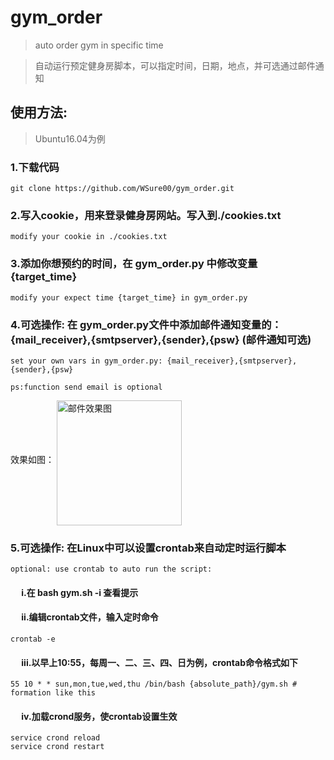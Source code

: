 # gym_order
> auto order gym in specific time

> 自动运行预定健身房脚本，可以指定时间，日期，地点，并可选通过邮件通知

## 使用方法:
> Ubuntu16.04为例
### 1.下载代码
    git clone https://github.com/WSure00/gym_order.git
### 2.写入cookie，用来登录健身房网站。写入到./cookies.txt
    modify your cookie in ./cookies.txt
### 3.添加你想预约的时间，在 gym_order.py 中修改变量 {target_time}
    modify your expect time {target_time} in gym_order.py 
### 4.可选操作: 在 gym_order.py文件中添加邮件通知变量的：{mail_receiver},{smtpserver},{sender},{psw} (邮件通知可选)
    set your own vars in gym_order.py: {mail_receiver},{smtpserver},{sender},{psw}
    
    ps:function send email is optional
 效果如图：
 <img src="https://raw.githubusercontent.com/WSure00/gym_order_auto/main/src/images/email_result.png" width="200px" alt="邮件效果图" align="middle"/>
    
### 5.可选操作: 在Linux中可以设置crontab来自动定时运行脚本
    optional: use crontab to auto run the script:
#### &emsp;     i.在 bash gym.sh -i 查看提示 

#### &emsp;     ii.编辑crontab文件，输入定时命令
    crontab -e
#### &emsp;     iii.以早上10:55，每周一、二、三、四、日为例，crontab命令格式如下
    55 10 * * sun,mon,tue,wed,thu /bin/bash {absolute_path}/gym.sh # formation like this
#### &emsp;     iv.加载crond服务，使crontab设置生效
    service crond reload
    service crond restart
